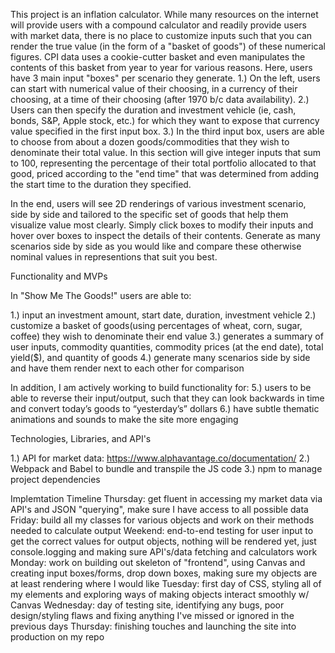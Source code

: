 This project is an inflation calculator. While many resources on the internet will provide users with a compound calculator and readily provide users with market data, there is no place to customize inputs such that you can render the true value (in the form of a "basket of goods") of these numerical figures. CPI data uses a cookie-cutter basket and even manipulates the contents of this basket from year to year for various reasons. Here, users have 3 main input "boxes" per scenario they generate. 1.) On the left, users can start with numerical value of their choosing, in a currency of their choosing, at a time of their choosing (after 1970 b/c data availability). 2.) Users can then specify the duration and investment vehicle (ie, cash, bonds, S&P, Apple stock, etc.) for which they want to expose that currency value specified in the first input box. 3.) In the third input box, users are able to choose from about a dozen goods/commodities that they wish to denominate their total value. In this section will give integer inputs that sum to 100, representing the percentage of their total portfolio allocated to that good, priced according to the "end time" that was determined from adding the start time to the duration they specified.

In the end, users will see 2D renderings of various investment scenario, side by side and tailored to the specific set of goods that help them visualize value most clearly. Simply click boxes to modify their inputs and hover over boxes to inspect the details of their contents. Generate as many scenarios side by side as you would like and compare these otherwise nominal values in representions that suit you best.

Functionality and MVPs

In "Show Me The Goods!" users are able to:

1.) input an investment amount, start date, duration, investment vehicle 2.) customize a basket of goods(using percentages of wheat, corn, sugar, coffee) they wish to denominate their end value 3.) generates a summary of user inputs, commodity quantities, commodity prices (at the end date), total yield($), and quantity of goods 4.) generate many scenarios side by side and have them render next to each other for comparison

In addition, I am actively working to build functionality for: 5.) users to be able to reverse their input/output, such that they can look backwards in time and convert today’s goods to “yesterday’s” dollars 6.) have subtle thematic animations and sounds to make the site more engaging

Technologies, Libraries, and API's

1.) API for market data: https://www.alphavantage.co/documentation/ 2.) Webpack and Babel to bundle and transpile the JS code 3.) npm to manage project dependencies

Implemtation Timeline Thursday: get fluent in accessing my market data via API's and JSON "querying", make sure I have access to all possible data Friday: build all my classes for various objects and work on their methods needed to calculate output Weekend: end-to-end testing for user input to get the correct values for output objects, nothing will be rendered yet, just console.logging and making sure API's/data fetching and calculators work Monday: work on building out skeleton of "frontend", using Canvas and creating input boxes/forms, drop down boxes, making sure my objects are at least rendering where I would like Tuesday: first day of CSS, styling all of my elements and exploring ways of making objects interact smoothly w/ Canvas Wednesday: day of testing site, identifying any bugs, poor design/styling flaws and fixing anything I've missed or ignored in the previous days Thursday: finishing touches and launching the site into production on my repo

